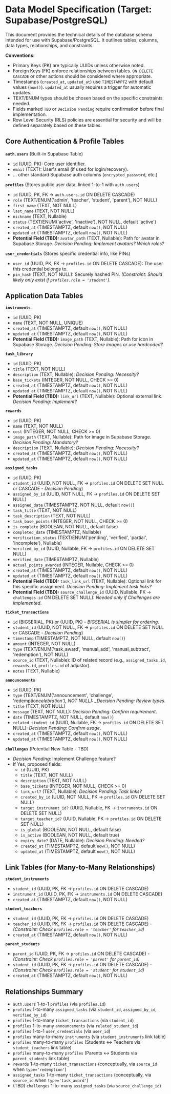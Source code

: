 # Data Model Specification (Target: Supabase/PostgreSQL)

This document provides the technical details of the database schema intended for use with Supabase/PostgreSQL. It outlines tables, columns, data types, relationships, and constraints.

**Conventions:**

- Primary Keys (PK) are typically UUIDs unless otherwise noted.
- Foreign Keys (FK) enforce relationships between tables. `ON DELETE CASCADE` or other actions should be considered where appropriate.
- Timestamps (`created_at`, `updated_at`) use `TIMESTAMPTZ` with default values (`now()`). `updated_at` usually requires a trigger for automatic updates.
- TEXT/ENUM types should be chosen based on the specific constraints needed.
- Fields marked `TBD` or `Decision Pending` require confirmation before final implementation.
- Row Level Security (RLS) policies are essential for security and will be defined separately based on these tables.

## Core Authentication & Profile Tables

**`auth.users`** (Built-in Supabase Table)

- `id` (UUID, PK): Core user identifier.
- `email` (TEXT): User's email (if used for login/recovery).
- ... other standard Supabase auth columns (`encrypted_password`, etc.)

**`profiles`** (Stores public user data, linked 1-to-1 with `auth.users`)

- `id` (UUID, PK, FK -> `auth.users.id` ON DELETE CASCADE)
- `role` (TEXT/ENUM('admin', 'teacher', 'student', 'parent'), NOT NULL)
- `first_name` (TEXT, NOT NULL)
- `last_name` (TEXT, NOT NULL)
- `nickname` (TEXT, Nullable)
- `status` (TEXT/ENUM('active', 'inactive'), NOT NULL, default 'active')
- `created_at` (TIMESTAMPTZ, default `now()`, NOT NULL)
- `updated_at` (TIMESTAMPTZ, default `now()`, NOT NULL)
- **Potential Field (TBD):** `avatar_path` (TEXT, Nullable): Path for avatar in Supabase Storage. _Decision Pending: Implement avatars? Which roles?_

**`user_credentials`** (Stores specific credential info, like PINs)

- `user_id` (UUID, PK, FK -> `profiles.id` ON DELETE CASCADE): The user this credential belongs to.
- `pin_hash` (TEXT, NOT NULL): Securely hashed PIN. _(Constraint: Should likely only exist if `profiles.role = 'student'`)_.

## Application Data Tables

**`instruments`**

- `id` (UUID, PK)
- `name` (TEXT, NOT NULL, UNIQUE)
- `created_at` (TIMESTAMPTZ, default `now()`, NOT NULL)
- `updated_at` (TIMESTAMPTZ, default `now()`, NOT NULL)
- **Potential Field (TBD):** `image_path` (TEXT, Nullable): Path for icon in Supabase Storage. _Decision Pending: Store images or use hardcoded?_

**`task_library`**

- `id` (UUID, PK)
- `title` (TEXT, NOT NULL)
- `description` (TEXT, Nullable): _Decision Pending: Necessity?_
- `base_tickets` (INTEGER, NOT NULL, CHECK >= 0)
- `created_at` (TIMESTAMPTZ, default `now()`, NOT NULL)
- `updated_at` (TIMESTAMPTZ, default `now()`, NOT NULL)
- **Potential Field (TBD):** `link_url` (TEXT, Nullable): Optional external link. _Decision Pending: Implement?_

**`rewards`**

- `id` (UUID, PK)
- `name` (TEXT, NOT NULL)
- `cost` (INTEGER, NOT NULL, CHECK >= 0)
- `image_path` (TEXT, Nullable): Path for image in Supabase Storage. _Decision Pending: Mandatory?_
- `description` (TEXT, Nullable): _Decision Pending: Necessity?_
- `created_at` (TIMESTAMPTZ, default `now()`, NOT NULL)
- `updated_at` (TIMESTAMPTZ, default `now()`, NOT NULL)

**`assigned_tasks`**

- `id` (UUID, PK)
- `student_id` (UUID, NOT NULL, FK -> `profiles.id` ON DELETE SET NULL or CASCADE - _Decision Pending_)
- `assigned_by_id` (UUID, NOT NULL, FK -> `profiles.id` ON DELETE SET NULL)
- `assigned_date` (TIMESTAMPTZ, NOT NULL, default `now()`)
- `task_title` (TEXT, NOT NULL)
- `task_description` (TEXT, NOT NULL)
- `task_base_points` (INTEGER, NOT NULL, CHECK >= 0)
- `is_complete` (BOOLEAN, NOT NULL, default false)
- `completed_date` (TIMESTAMPTZ, Nullable)
- `verification_status` (TEXT/ENUM('pending', 'verified', 'partial', 'incomplete'), Nullable)
- `verified_by_id` (UUID, Nullable, FK -> `profiles.id` ON DELETE SET NULL)
- `verified_date` (TIMESTAMPTZ, Nullable)
- `actual_points_awarded` (INTEGER, Nullable, CHECK >= 0)
- `created_at` (TIMESTAMPTZ, default `now()`, NOT NULL)
- `updated_at` (TIMESTAMPTZ, default `now()`, NOT NULL)
- **Potential Field (TBD):** `task_link_url` (TEXT, Nullable): Optional link for this specific assignment. _Decision Pending: Implement task links?_
- **Potential Field (TBD):** `source_challenge_id` (UUID, Nullable, FK -> `challenges.id` ON DELETE SET NULL): _Needed only if Challenges are implemented_.

**`ticket_transactions`**

- `id` (BIGSERIAL, PK) or (UUID, PK) - _BIGSERIAL is simpler for ordering._
- `student_id` (UUID, NOT NULL, FK -> `profiles.id` ON DELETE SET NULL or CASCADE - _Decision Pending_)
- `timestamp` (TIMESTAMPTZ, NOT NULL, default `now()`)
- `amount` (INTEGER, NOT NULL)
- `type` (TEXT/ENUM('task_award', 'manual_add', 'manual_subtract', 'redemption'), NOT NULL)
- `source_id` (TEXT, Nullable): ID of related record (e.g., `assigned_tasks.id`, `rewards.id`, `profiles.id` of adjustor).
- `notes` (TEXT, Nullable)

**`announcements`**

- `id` (UUID, PK)
- `type` (TEXT/ENUM('announcement', 'challenge', 'redemption*celebration'), NOT NULL): \_Decision Pending: Review types*.
- `title` (TEXT, NOT NULL)
- `message` (TEXT, NOT NULL): _Decision Pending: Confirm requirement_.
- `date` (TIMESTAMPTZ, NOT NULL, default `now()`)
- `related_student_id` (UUID, Nullable, FK -> `profiles.id` ON DELETE SET NULL): _Decision Pending: Confirm usage_.
- `created_at` (TIMESTAMPTZ, default `now()`, NOT NULL)
- `updated_at` (TIMESTAMPTZ, default `now()`, NOT NULL)

**`challenges`** (Potential New Table - TBD)

- _Decision Pending:_ Implement Challenge feature?
- If Yes, proposed fields:
  - `id` (UUID, PK)
  - `title` (TEXT, NOT NULL)
  - `description` (TEXT, NOT NULL)
  - `base_tickets` (INTEGER, NOT NULL, CHECK >= 0)
  - `link_url?` (TEXT, Nullable): _Decision Pending: Task links?_
  - `created_by_id` (UUID, NOT NULL, FK -> `profiles.id` ON DELETE SET NULL)
  - `target_instrument_id?` (UUID, Nullable, FK -> `instruments.id` ON DELETE SET NULL)
  - `target_teacher_id?` (UUID, Nullable, FK -> `profiles.id` ON DELETE SET NULL)
  - `is_global` (BOOLEAN, NOT NULL, default false)
  - `is_active` (BOOLEAN, NOT NULL, default true)
  - `expiry_date?` (DATE, Nullable): _Decision Pending: Needed?_
  - `created_at` (TIMESTAMPTZ, default `now()`, NOT NULL)
  - `updated_at` (TIMESTAMPTZ, default `now()`, NOT NULL)

## Link Tables (for Many-to-Many Relationships)

**`student_instruments`**

- `student_id` (UUID, PK, FK -> `profiles.id` ON DELETE CASCADE)
- `instrument_id` (UUID, PK, FK -> `instruments.id` ON DELETE CASCADE)
- `created_at` (TIMESTAMPTZ, default `now()`, NOT NULL)

**`student_teachers`**

- `student_id` (UUID, PK, FK -> `profiles.id` ON DELETE CASCADE)
- `teacher_id` (UUID, PK, FK -> `profiles.id` ON DELETE CASCADE) - _(Constraint: Check `profiles.role = 'teacher'` for `teacher_id`)_
- `created_at` (TIMESTAMPTZ, default `now()`, NOT NULL)

**`parent_students`**

- `parent_id` (UUID, PK, FK -> `profiles.id` ON DELETE CASCADE) - _(Constraint: Check `profiles.role = 'parent'` for `parent_id`)_
- `student_id` (UUID, PK, FK -> `profiles.id` ON DELETE CASCADE) - _(Constraint: Check `profiles.role = 'student'` for `student_id`)_
- `created_at` (TIMESTAMPTZ, default `now()`, NOT NULL)

## Relationships Summary

- `auth.users` 1-to-1 `profiles` (via `profiles.id`)
- `profiles` 1-to-many `assigned_tasks` (via `student_id`, `assigned_by_id`, `verified_by_id`)
- `profiles` 1-to-many `ticket_transactions` (via `student_id`)
- `profiles` 1-to-many `announcements` (via `related_student_id`)
- `profiles` 1-to-1 `user_credentials` (via `user_id`)
- `profiles` many-to-many `instruments` (via `student_instruments` link table)
- `profiles` many-to-many `profiles` (Students <-> Teachers via `student_teachers` link table)
- `profiles` many-to-many `profiles` (Parents <-> Students via `parent_students` link table)
- `rewards` 1-to-many `ticket_transactions` (conceptually, via `source_id` when `type='redemption'`)
- `assigned_tasks` 1-to-many `ticket_transactions` (conceptually, via `source_id` when `type='task_award'`)
- (TBD) `challenges` 1-to-many `assigned_tasks` (via `source_challenge_id`)
